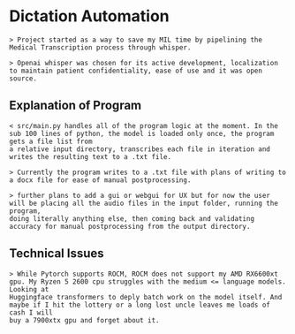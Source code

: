 # Dictation Automation

    > Project started as a way to save my MIL time by pipelining the Medical Transcription process through whisper.

    > Openai whisper was chosen for its active development, localization to maintain patient confidentiality, ease of use and it was open source.  

## Explanation of Program
    
    < src/main.py handles all of the program logic at the moment. In the sub 100 lines of python, the model is loaded only once, the program gets a file list from 
    a relative input directory, transcribes each file in iteration and writes the resulting text to a .txt file.

    > Currently the program writes to a .txt file with plans of writing to a docx file for ease of manual postprocessing.

    > further plans to add a gui or webgui for UX but for now the user will be placing all the audio files in the input folder, running the program,
    doing literally anything else, then coming back and validating accuracy for manual postprocessing from the output directory.

## Technical Issues 
    
    > While Pytorch supports ROCM, ROCM does not support my AMD RX6600xt gpu. My Ryzen 5 2600 cpu struggles with the medium <= language models. Looking at
    Huggingface transformers to deply batch work on the model itself. And maybe if I hit the lottery or a long lost uncle leaves me loads of cash I will
    buy a 7900xtx gpu and forget about it.

